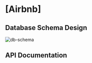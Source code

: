 # [Airbnb]

## Database Schema Design

![db-schema]

[db-schema]: ./images/example.png

## API Documentation
